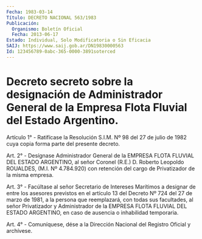 ```yaml
---
Fecha: 1983-03-14
Título: DECRETO NACIONAL 563/1983
Publicación:
  Organismo: Boletín Oficial
  Fecha: 2013-06-17
Estado: Individual, Solo Modificatoria o Sin Eficacia
SAIJ: https://www.saij.gob.ar/DN19830000563
Id: 123456789-0abc-365-0000-3891soterced
---
```

# Decreto secreto sobre la designación de Administrador General de la Empresa Flota Fluvial del Estado Argentino.

<a id="1"></a>
Artículo 1° - Ratifícase la Resolución S.I.M. Nº 98 del 27 de julio de 1982 cuya copia forma parte del presente decreto.

<a id="2"></a>
Art. 2° - Desígnase Administrador General de la EMPRESA FLOTA FLUVIAL DEL ESTADO ARGENTINO, al señor Coronel (R.E.) D. Roberto Leopoldo ROUALDES, (M.I. Nº 4.784.920) con retención del cargo de Privatizador de la misma empresa.

<a id="3"></a>
Art. 3° - Facúltase al señor Secretario de Intereses Marítimos a designar de entre los asesores previstos en el artículo 13 del Decreto Nº 724 del 27 de marzo de 1981, a la persona que reemplazará, con todas sus facultades, al señor Privatizador y Administrador de la EMPRESA FLOTA FLUVIAL DEL ESTADO ARGENTINO, en caso de ausencia o inhabilidad temporaria.

<a id="4"></a>
Art. 4° - Comuníquese, dése a la Dirección Nacional del Registro Oficial y archívese.